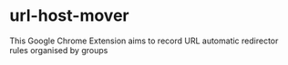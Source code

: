 # url-host-mover
This Google Chrome Extension aims to record URL automatic redirector rules organised by groups
